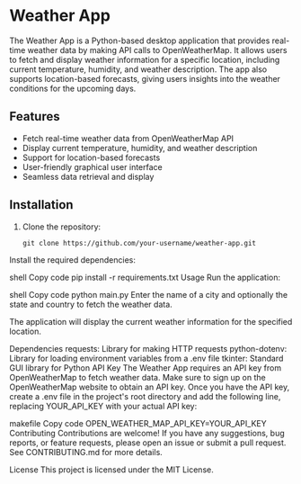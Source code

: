 # Weather App

The Weather App is a Python-based desktop application that provides real-time weather data by making API calls to OpenWeatherMap. It allows users to fetch and display weather information for a specific location, including current temperature, humidity, and weather description. The app also supports location-based forecasts, giving users insights into the weather conditions for the upcoming days.

## Features

- Fetch real-time weather data from OpenWeatherMap API
- Display current temperature, humidity, and weather description
- Support for location-based forecasts
- User-friendly graphical user interface
- Seamless data retrieval and display

## Installation

1. Clone the repository:

   ```shell
   git clone https://github.com/your-username/weather-app.git
Install the required dependencies:

shell
Copy code
pip install -r requirements.txt
Usage
Run the application:

shell
Copy code
python main.py
Enter the name of a city and optionally the state and country to fetch the weather data.

The application will display the current weather information for the specified location.

Dependencies
requests: Library for making HTTP requests
python-dotenv: Library for loading environment variables from a .env file
tkinter: Standard GUI library for Python
API Key
The Weather App requires an API key from OpenWeatherMap to fetch weather data. Make sure to sign up on the OpenWeatherMap website to obtain an API key. Once you have the API key, create a .env file in the project's root directory and add the following line, replacing YOUR_API_KEY with your actual API key:

makefile
Copy code
OPEN_WEATHER_MAP_API_KEY=YOUR_API_KEY
Contributing
Contributions are welcome! If you have any suggestions, bug reports, or feature requests, please open an issue or submit a pull request. See CONTRIBUTING.md for more details.

License
This project is licensed under the MIT License.
